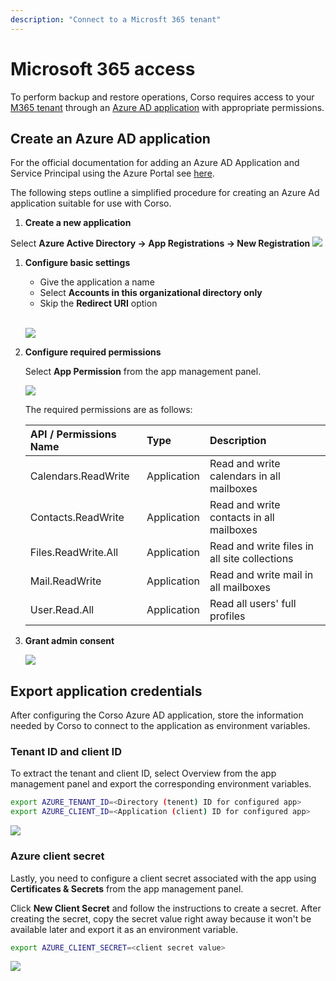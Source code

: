 ```yaml
---
description: "Connect to a Microsft 365 tenant"
---
```


# Microsoft 365 access

To perform backup and restore operations, Corso requires access to your [M365 tenant](concepts#m365-concepts)
through an [Azure AD application](concepts#m365-concepts) with appropriate permissions.

## Create an Azure AD application

For the official documentation for adding an Azure AD Application and Service Principal using the Azure Portal see
[here](https://docs.microsoft.com/en-us/azure/active-directory/develop/howto-create-service-principal-portal).

The following steps outline a simplified procedure for creating an Azure Ad application suitable for use with Corso.

1. **Create a new application**

 Select **Azure Active Directory &#8594; App Registrations &#8594; New Registration**
 <img src="/img/m365app_create_new.png" className="guideImages"/>

1. **Configure basic settings**

   * Give the application a name
   * Select **Accounts in this organizational directory only**
   * Skip the **Redirect URI** option

   <br/><img src="/img/m365app_configure.png" className="guideImages"/>

1. **Configure required permissions**

   Select **App Permission** from the app management panel.

   <img src="/img/m365app_permissions.png" className="guideImages"/>

   The required permissions are as follows:

   | API / Permissions Name | Type | Description
   |:--|:--|:--|
   | Calendars.ReadWrite | Application | Read and write calendars in all mailboxes |
   | Contacts.ReadWrite | Application | Read and write contacts in all mailboxes |
   | Files.ReadWrite.All | Application | Read and write files in all site collections |
   | Mail.ReadWrite | Application | Read and write mail in all mailboxes |
   | User.Read.All | Application | Read all users' full profiles |

1. **Grant admin consent**

   <img src="/img/m365app_consent.png" className="guideImages"/>

## Export application credentials

After configuring the Corso Azure AD application, store the information needed by Corso to connect to the application
as environment variables.

### Tenant ID and client ID

To extract the tenant and client ID, select Overview from the app management panel and export the corresponding
environment variables.

```bash
export AZURE_TENANT_ID=<Directory (tenent) ID for configured app>
export AZURE_CLIENT_ID=<Application (client) ID for configured app>
```

<img src="/img/m365app_ids.png" className="guideImages"/>

### Azure client secret

Lastly, you need to configure a client secret associated with the app using **Certificates & Secrets** from the app
management panel.

Click **New Client Secret** and follow the instructions to create a secret. After creating the secret, copy the secret
value right away because it won't be available later and export it as an environment variable.

```bash
export AZURE_CLIENT_SECRET=<client secret value>
```

<img src="/img/m365app_secret.png" className="guideImages"/>
